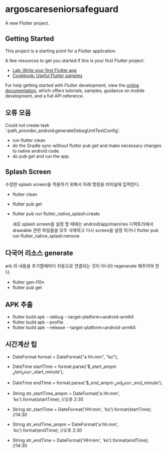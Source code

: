 # argoscareseniorsafeguard

A new Flutter project.

## Getting Started

This project is a starting point for a Flutter application.

A few resources to get you started if this is your first Flutter project:

- [Lab: Write your first Flutter app](https://docs.flutter.dev/get-started/codelab)
- [Cookbook: Useful Flutter samples](https://docs.flutter.dev/cookbook)

For help getting started with Flutter development, view the
[online documentation](https://docs.flutter.dev/), which offers tutorials,
samples, guidance on mobile development, and a full API reference.

## 오류 모음
Could not create task ':path_provider_android:generateDebugUnitTestConfig'.
 - run flutter clean
 - do the Gradle sync without flutter pub get and make necessary changes to native android code.
 - do pub get and run the app.

## Splash Screen
수정한 splash screen을 적용하기 위해서 아래 명령을 터미널에 입력한다.
 - flutter clean
 - flutter pub get
 - flutter pub run flutter_native_splash:create

   새로 splash screen을 설정 할 때에는 android/app/main/res 디렉토리에서 drawable 관련 파일들을 모두 삭제하고 다시 screen을 설정 하거나
   flutter pub run flutter_native_splash:remove

## 다국어 리소스 generate
arb 의 내용을 추가할때마다 자동으로 연결되는 것이 아니라 regenerate 해주어야 한다.
 - flutter gen-l10n
 - flutter pub get

## APK 추출
 - flutter build apk --debug --target-platform=android-arm64
 - flutter build apk --profile
 - flutter build apk --release --target-platform=android-arm64

## 시간계산 팁
 - DateFormat format = DateFormat("a hh:mm", "ko");
 - DateTime startTime = format.parse('$_start_ampm $_start_hour:$_start_minute');
 - DateTime endTime = format.parse('$_end_ampm $_end_hour:$_end_minute');

 - String str_startTime_ampm = DateFormat('a hh:mm', 'ko').format(startTime); //오후 2:30
 - String str_startTime = DateFormat('HH:mm', 'ko').format(startTime); //14:30

 - String str_endTime_ampm = DateFormat('a hh:mm', 'ko').format(endTime); //오후 2:30
 - String str_endTime = DateFormat('HH:mm', 'ko').format(endTime); //14:30